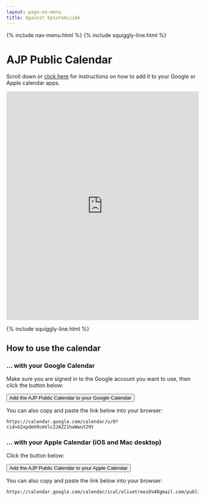 ```yaml
---
layout: page-no-menu
title: Against Epistemicide
---
```


{% include nav-menu.html %}
{% include squiggly-line.html %}
# AJP Public Calendar
Scroll down or [click here](#how-to-use-the-calendar) for instructions on how to add it to your Google or Apple calendar apps.
<iframe src="https://calendar.google.com/calendar/embed?src=olivetreesb%40gmail.com&ctz=America%2FLos_Angeles" style="border: 0" width="100%" height="600" frameborder="0" scrolling="no"></iframe>

{% include squiggly-line.html %}

## How to use the calendar
### ... with your Google Calendar
Make sure you are signed in to the Google account you want to use, then click the button below:

<a href="https://calendar.google.com/calendar/u/0?cid=b2xpdmV0cmVlc2JAZ21haWwuY29t"><button class="button">Add the AJP Public Calendar to your Google Calendar</button></a>

You can also copy and paste the link below into your browser:

```
https://calendar.google.com/calendar/u/0?cid=b2xpdmV0cmVlc2JAZ21haWwuY29t
```

### ... with your Apple Calendar (iOS and Mac desktop)
Click the button below:

<a href="https://calendar.google.com/calendar/ical/olivetreesb%40gmail.com/public/basic.ics"><button class="button">Add the AJP Public Calendar to your Apple Calendar</button></a>

You can also copy and paste the link below into your browser:
```
https://calendar.google.com/calendar/ical/olivetreesb%40gmail.com/public/basic.ics
```
